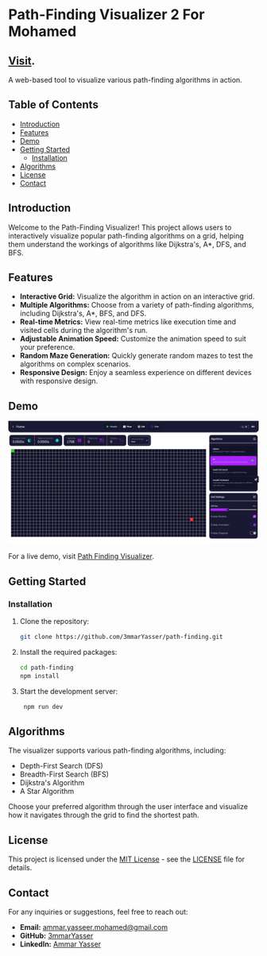 # Path-Finding Visualizer 2 For Mohamed

## [Visit](https://path-finding-three.vercel.app/).

A web-based tool to visualize various path-finding algorithms in action.

## Table of Contents
- [Introduction](#introduction)
- [Features](#features)
- [Demo](#demo)
- [Getting Started](#getting-started)
    - [Installation](#installation)
- [Algorithms](#algorithms)
- [License](#license)
- [Contact](#contact)

## Introduction

Welcome to the Path-Finding Visualizer! This project allows users to interactively visualize popular path-finding algorithms on a grid, helping them understand the workings of algorithms like Dijkstra's, A*, DFS, and BFS.

## Features

- **Interactive Grid:** Visualize the algorithm in action on an interactive grid.
- **Multiple Algorithms:** Choose from a variety of path-finding algorithms, including Dijkstra's, A*, BFS, and DFS.
- **Real-time Metrics:** View real-time metrics like execution time and visited cells during the algorithm's run.
- **Adjustable Animation Speed:** Customize the animation speed to suit your preference.
- **Random Maze Generation:** Quickly generate random mazes to test the algorithms on complex scenarios.
- **Responsive Design:** Enjoy a seamless experience on different devices with responsive design.

## Demo

![Project Demo](./src/assets/images/Screenshot%202023-12-25%20082940.png)

For a live demo, visit [Path Finding Visualizer](https://path-finding-three.vercel.app/visualizer).

## Getting Started

### Installation

1. Clone the repository:
   ```bash
   git clone https://github.com/3mmarYasser/path-finding.git
2. Install the required packages:
   ```bash
   cd path-finding
   npm install
   ```   
3. Start the development server:
   ```bash   
    npm run dev
    ```
## Algorithms
The visualizer supports various path-finding algorithms, including:
* Depth-First Search (DFS)
* Breadth-First Search (BFS)
* Dijkstra's Algorithm
* A Star Algorithm

Choose your preferred algorithm through the user interface and visualize how it navigates through the grid to find the shortest path.   
## License

This project is licensed under the [MIT License](LICENSE) - see the [LICENSE](LICENSE) file for details.   

## Contact
For any inquiries or suggestions, feel free to reach out:
- **Email:** ammar.yasseer.mohamed@gmail.com
- **GitHub:** [3mmarYasser](https://github.com/3mmarYasser)
- **LinkedIn:** [Ammar Yasser](https://www.linkedin.com/in/ammar-yasseer/)
